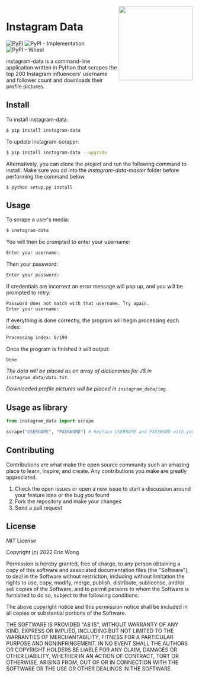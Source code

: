 <img src="https://i.imgur.com/BulaX89.png" width="200" height="200" align="right">

Instagram Data
=================
[![PyPI](https://img.shields.io/pypi/v/instagram-data.svg)](https://pypi.python.org/pypi/instagram-data) ![PyPI - Implementation](https://img.shields.io/pypi/implementation/instagram-data) ![PyPI - Wheel](https://img.shields.io/pypi/wheel/instagram-data)

instagram-data is a command-line application written in Python that scrapes the top 200 Instagram influencers' username and follower count and downloads their profile pictures.

Install
-------
To install instagram-data:
```bash
$ pip install instagram-data
```

To update instagram-scraper:
```bash
$ pip install instagram-data --upgrade
```
Alternatively, you can clone the project and run the following command to install:
Make sure you cd into the *instagram-data-master* folder before performing the command below.
```
$ python setup.py install
```


Usage
-----

To scrape a user's media:
```bash
$ instagram-data         
```

You will then be prompted to enter your username:
```bash
Enter your username:
```

Then your password:
```bash
Enter your password:
```

If credentials are incorrect an error message will pop up, and you will be prompted to retry:
```bash
Password does not match with that username. Try again.
Enter your username:
```

If everything is done correctly, the program will begin processing each index:
```bash
Processing index: 0/199
```

Once the program is finished it will output:
```bash
Done
```

*The data will be placed as an array of dictionaries for JS in `instagram_data/data.txt`.*

*Downloaded profile pictures will be placed in `instagram_data/img`.*

Usage as library
----------------
```python
from instagram_data import scrape

scrape("USERNAME", "PASSWORD") # Replace USERNAME and PASSWORD with your Instagram credentials
```

Contributing
------------
Contributions are what make the open source community such an amazing place to learn, inspire, and create. Any contributions you make are greatly appreciated.
1. Check the open issues or open a new issue to start a discussion around
   your feature idea or the bug you found
2. Fork the repository and make your changes
3. Send a pull request

License
-------

MIT License

Copyright (c) 2022 Eric Wong

Permission is hereby granted, free of charge, to any person obtaining a copy
of this software and associated documentation files (the "Software"), to deal
in the Software without restriction, including without limitation the rights
to use, copy, modify, merge, publish, distribute, sublicense, and/or sell
copies of the Software, and to permit persons to whom the Software is
furnished to do so, subject to the following conditions:

The above copyright notice and this permission notice shall be included in all
copies or substantial portions of the Software.

THE SOFTWARE IS PROVIDED "AS IS", WITHOUT WARRANTY OF ANY KIND, EXPRESS OR
IMPLIED, INCLUDING BUT NOT LIMITED TO THE WARRANTIES OF MERCHANTABILITY,
FITNESS FOR A PARTICULAR PURPOSE AND NONINFRINGEMENT. IN NO EVENT SHALL THE
AUTHORS OR COPYRIGHT HOLDERS BE LIABLE FOR ANY CLAIM, DAMAGES OR OTHER
LIABILITY, WHETHER IN AN ACTION OF CONTRACT, TORT OR OTHERWISE, ARISING FROM,
OUT OF OR IN CONNECTION WITH THE SOFTWARE OR THE USE OR OTHER DEALINGS IN THE
SOFTWARE.
